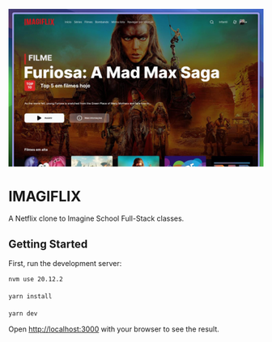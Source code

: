 ![screenshot](./.github/assets/homepage.jpeg)

# IMAGIFLIX

A Netflix clone to Imagine School Full-Stack classes.

## Getting Started

First, run the development server:

```bash
nvm use 20.12.2

yarn install

yarn dev

```

Open [http://localhost:3000](http://localhost:3000) with your browser to see the result.
